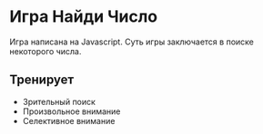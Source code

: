 # Игра Найди Число
Игра написана на Javascript.
Суть игры заключается в поиске некоторого числа.
## Тренирует
* Зрительный поиск
* Произвольное внимание
* Селективное внимание
